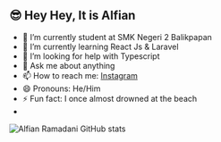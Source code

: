 ## 😎 Hey Hey, It is Alfian

- 🔭 I’m currently student at SMK Negeri 2 Balikpapan
- 🌱 I’m currently learning React Js & Laravel
- 🤔 I’m looking for help with Typescript
- 💬 Ask me about anything
- 📫 How to reach me: <a href="">Instagram</a>
- 😄 Pronouns: He/Him
- ⚡ Fun fact: I once almost drowned at the beach
- 
![Alfian Ramadani GitHub stats](https://github-readme-stats.vercel.app/api?username=AlfianRamadani&show_icons=true&theme=dracula)
<!--
**AlfianRamadani/AlfianRamadani** is a ✨ _special_ ✨ repository because its `README.md` (this file) appears on your GitHub profile.

Here are some ideas to get you started:


-->
